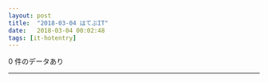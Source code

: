 ```yaml
---
layout: post
title:  "2018-03-04 はてぶIT"
date:   2018-03-04 00:02:48
tags: [it-hotentry]
---
```

0 件のデータあり

<hr>
